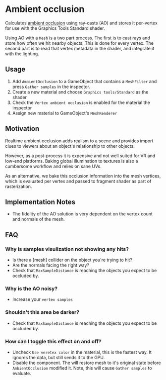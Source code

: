 # Ambient occlusion

Calculates [ambient occlusion](https://en.wikipedia.org/wiki/Ambient_occlusion) using ray-casts (AO) and stores it per-vertex for use with the Graphics Tools Standard shader.

Using AO with a `Mesh` is a two part process. The first is to cast rays and store how often we hit nearby objects. This is done for every vertex. The second part is to read that vertex metadata in the shader, and integrate it with the lighting.

## Usage

1) Add `AmbientOcclusion` to a GameObject that contains a `MeshFilter` and press `Gather samples` in the inspector.
2) Create a new material and choose `Graphics tools/Standard` as the shader
3) Check the `Vertex ambient occlusion` is enabled for the material the inspector
4) Assign new material to GameObject's `MeshRenderer`

## Motivation

Realtime ambient occlusion adds realism to a scene and provides import clues to viewers about an object's relationship to other objects.

However, as a post-process it is expensive and not well suited for VR and low-end platforms. Baking global illumination to textures is also a cumbersome workflow and relies on sane UVs.

As an alternative, we bake this occlusion information into the mesh vertices, which is evaluated per vertex and passed to fragment shader as part of rasterization.

## Implementation Notes

- The fidelity of the AO solution is very dependent on the vertex count and normals of the mesh.

## FAQ

### Why is samples visulization not showing any hits?

- Is there a [mesh] collider on the object you're trying to hit?
- Are the normals facing the right way? 
- Check that `MaxSampleDistance` is reaching the objects you expect to be occluded by.

### Why is the AO noisy?

- Increase your `vertex samples`

### Shouldn't this area be darker?

- Check that `MaxSampleDistance` is reaching the objects you expect to be occluded by.

### How can I toggle this effect on and off?

- Uncheck `Use veretex color` in the material, this is the fastest way. It ignores the data, but still sends it to the GPU.
- Disable the component. The will restore mesh to it's original state before `AmbientOcclusion` modified it. Note, this will cause `Gather samples` to evaluate.
